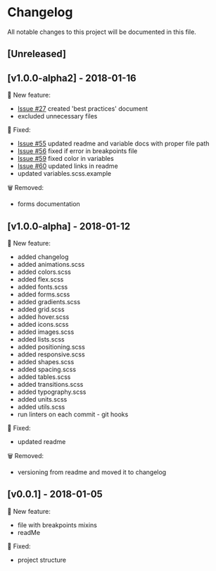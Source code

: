 # Changelog
All notable changes to this project will be documented in this file.

## [Unreleased]

## [v1.0.0-alpha2] - 2018-01-16
:rocket: New feature:
- [Issue #27](https://github.com/7ninjas/scss-mixins/issues/27) created 'best practices' document
- excluded unnecessary files

:bug: Fixed:
- [Issue #55](https://github.com/7ninjas/scss-mixins/issues/55) updated readme and variable docs with proper file path
- [Issue #56](https://github.com/7ninjas/scss-mixins/issues/56) fixed if error in breakpoints file
- [Issue #59](https://github.com/7ninjas/scss-mixins/issues/59) fixed color in variables
- [Issue #60](https://github.com/7ninjas/scss-mixins/issues/60) updated links in readme
- updated variables.scss.example

:wastebasket: Removed:
- forms documentation

## [v1.0.0-alpha] - 2018-01-12
:rocket: New feature:
- added changelog
- added animations.scss
- added colors.scss
- added flex.scss
- added fonts.scss
- added forms.scss
- added gradients.scss
- added grid.scss
- added hover.scss
- added icons.scss
- added images.scss
- added lists.scss
- added positioning.scss
- added responsive.scss
- added shapes.scss
- added spacing.scss
- added tables.scss
- added transitions.scss
- added typography.scss
- added units.scss
- added utils.scss
- run linters on each commit - git hooks
 
:bug: Fixed:
- updated readme

:wastebasket: Removed:
- versioning from readme and moved it to changelog

## [v0.0.1] - 2018-01-05
:rocket: New feature:

- file with breakpoints mixins
- readMe

:bug: Fixed:

- project structure
